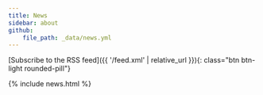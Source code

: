 ```yaml
---
title: News
sidebar: about
github: 
    file_path: _data/news.yml
---
```


[<i class="fa fa-rss me-2"></i>Subscribe to the RSS feed]({{ '/feed.xml' | relative_url }}){: class="btn btn-light rounded-pill"}

{% include news.html %}
